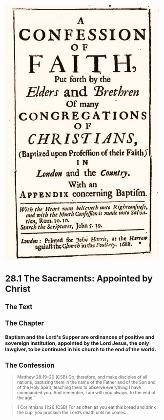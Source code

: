 <img class="intro-right" src="art-1689.png">

# 28.1 The Sacraments: Appointed by Christ

## The Text

## The Chapter

### Baptism and the Lord's Supper are ordinances of positive and sovereign institution, appointed by the Lord Jesus, the only lawgiver, to be continued in his church to the end of the world.

## The Confession

>Matthew 28:19–20 (CSB) Go, therefore, and make disciples of all nations, baptizing them in the name of the Father and of the Son and of the Holy Spirit, teaching them to observe everything I have commanded you. And remember, I am with you always, to the end of the age.”

>1 Corinthians 11:26 (CSB) For as often as you eat this bread and drink the cup, you proclaim the Lord’s death until he comes.
